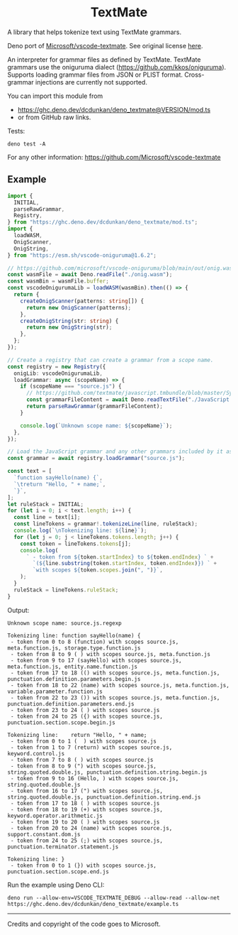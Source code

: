 <div align="center">

# TextMate

</div>

A library that helps tokenize text using TextMate grammars.

Deno port of
[Microsoft/vscode-textmate](https://github.com/Microsoft/vscode-textmate). See
original license [here](./LICENSE-MICROSOFT).

An interpreter for grammar files as defined by TextMate. TextMate grammars use
the oniguruma dialect (https://github.com/kkos/oniguruma). Supports loading
grammar files from JSON or PLIST format. Cross-grammar injections are currently
not supported.

You can import this module from

- https://ghc.deno.dev/dcdunkan/deno_textmate@VERSION/mod.ts
- or from GitHub raw links.

Tests:

```shell
deno test -A
```

For any other information: https://github.com/Microsoft/vscode-textmate

## Example

```ts
import {
  INITIAL,
  parseRawGrammar,
  Registry,
} from "https://ghc.deno.dev/dcdunkan/deno_textmate/mod.ts";
import {
  loadWASM,
  OnigScanner,
  OnigString,
} from "https://esm.sh/vscode-oniguruma@1.6.2";

// https://github.com/microsoft/vscode-oniguruma/blob/main/out/onig.wasm
const wasmFile = await Deno.readFile("./onig.wasm");
const wasmBin = wasmFile.buffer;
const vscodeOnigurumaLib = loadWASM(wasmBin).then(() => {
  return {
    createOnigScanner(patterns: string[]) {
      return new OnigScanner(patterns);
    },
    createOnigString(str: string) {
      return new OnigString(str);
    },
  };
});

// Create a registry that can create a grammar from a scope name.
const registry = new Registry({
  onigLib: vscodeOnigurumaLib,
  loadGrammar: async (scopeName) => {
    if (scopeName === "source.js") {
      // https://github.com/textmate/javascript.tmbundle/blob/master/Syntaxes/JavaScript.plist
      const grammarFileContent = await Deno.readTextFile("./JavaScript.plist");
      return parseRawGrammar(grammarFileContent);
    }

    console.log(`Unknown scope name: ${scopeName}`);
  },
});

// Load the JavaScript grammar and any other grammars included by it async.
const grammar = await registry.loadGrammar("source.js");

const text = [
  `function sayHello(name) {`,
  `\treturn "Hello, " + name;`,
  `}`,
];
let ruleStack = INITIAL;
for (let i = 0; i < text.length; i++) {
  const line = text[i];
  const lineTokens = grammar!.tokenizeLine(line, ruleStack);
  console.log(`\nTokenizing line: ${line}`);
  for (let j = 0; j < lineTokens.tokens.length; j++) {
    const token = lineTokens.tokens[j];
    console.log(
      ` - token from ${token.startIndex} to ${token.endIndex} ` +
        `(${line.substring(token.startIndex, token.endIndex)}) ` +
        `with scopes ${token.scopes.join(", ")}`,
    );
  }
  ruleStack = lineTokens.ruleStack;
}
```

Output:

```
Unknown scope name: source.js.regexp

Tokenizing line: function sayHello(name) {
 - token from 0 to 8 (function) with scopes source.js, meta.function.js, storage.type.function.js
 - token from 8 to 9 ( ) with scopes source.js, meta.function.js
 - token from 9 to 17 (sayHello) with scopes source.js, meta.function.js, entity.name.function.js
 - token from 17 to 18 (() with scopes source.js, meta.function.js, punctuation.definition.parameters.begin.js
 - token from 18 to 22 (name) with scopes source.js, meta.function.js, variable.parameter.function.js
 - token from 22 to 23 ()) with scopes source.js, meta.function.js, punctuation.definition.parameters.end.js
 - token from 23 to 24 ( ) with scopes source.js
 - token from 24 to 25 ({) with scopes source.js, punctuation.section.scope.begin.js

Tokenizing line: 	return "Hello, " + name;
 - token from 0 to 1 (	) with scopes source.js
 - token from 1 to 7 (return) with scopes source.js, keyword.control.js
 - token from 7 to 8 ( ) with scopes source.js
 - token from 8 to 9 (") with scopes source.js, string.quoted.double.js, punctuation.definition.string.begin.js
 - token from 9 to 16 (Hello, ) with scopes source.js, string.quoted.double.js
 - token from 16 to 17 (") with scopes source.js, string.quoted.double.js, punctuation.definition.string.end.js
 - token from 17 to 18 ( ) with scopes source.js
 - token from 18 to 19 (+) with scopes source.js, keyword.operator.arithmetic.js
 - token from 19 to 20 ( ) with scopes source.js
 - token from 20 to 24 (name) with scopes source.js, support.constant.dom.js
 - token from 24 to 25 (;) with scopes source.js, punctuation.terminator.statement.js

Tokenizing line: }
 - token from 0 to 1 (}) with scopes source.js, punctuation.section.scope.end.js
```

Run the example using Deno CLI:

```shell
deno run --allow-env=VSCODE_TEXTMATE_DEBUG --allow-read --allow-net https://ghc.deno.dev/dcdunkan/deno_textmate/example.ts
```

---

Credits and copyright of the code goes to Microsoft.
